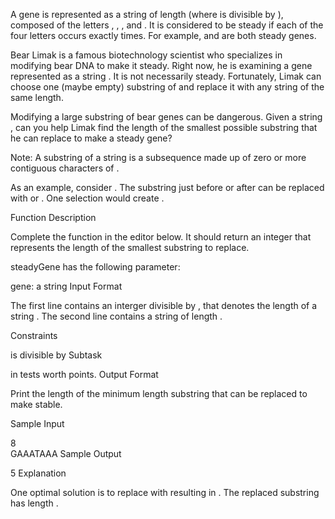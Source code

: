 A gene is represented as a string of length  (where  is divisible by ), composed of the letters , , , and . It is considered to be steady if each of the four letters occurs exactly  times. For example,  and  are both steady genes.

Bear Limak is a famous biotechnology scientist who specializes in modifying bear DNA to make it steady. Right now, he is examining a gene represented as a string . It is not necessarily steady. Fortunately, Limak can choose one (maybe empty) substring of  and replace it with any string of the same length.

Modifying a large substring of bear genes can be dangerous. Given a string , can you help Limak find the length of the smallest possible substring that he can replace to make  a steady gene?

Note: A substring of a string  is a subsequence made up of zero or more contiguous characters of .

As an example, consider . The substring  just before or after  can be replaced with  or . One selection would create .

Function Description

Complete the  function in the editor below. It should return an integer that represents the length of the smallest substring to replace.

steadyGene has the following parameter:

gene: a string
Input Format

The first line contains an interger  divisible by , that denotes the length of a string .
The second line contains a string  of length .

Constraints

 is divisible by 
Subtask

 in tests worth  points.
Output Format

Print the length of the minimum length substring that can be replaced to make  stable.

Sample Input

8  
GAAATAAA
Sample Output

5
Explanation

One optimal solution is to replace  with  resulting in .
The replaced substring has length .